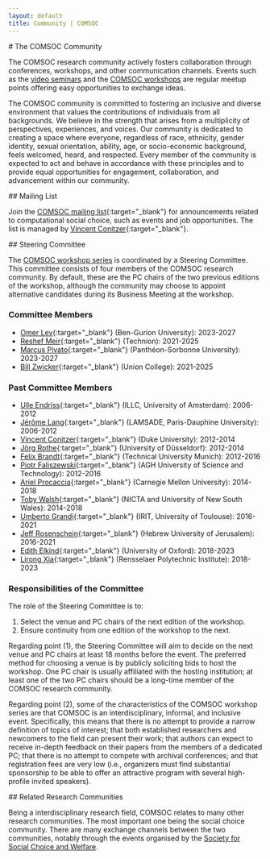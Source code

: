 ```yaml
---
layout: default
title: Community | COMSOC
---
```


<section markdown="1">
# The COMSOC Community

The COMSOC research community actively fosters collaboration through conferences, workshops, and other 
communication channels. Events such as the [video seminars](video-seminar) and the [COMSOC workshops](/workshops)
are regular meetup points offering easy opportunities to exchange ideas.

The COMSOC community is committed to fostering an inclusive and diverse environment that values the
contributions of individuals from all backgrounds. We believe in the strength that arises from a
multiplicity of perspectives, experiences, and voices. Our community is dedicated to creating a space
where everyone, regardless of race, ethnicity, gender identity, sexual orientation, ability, age, or
socio-economic background, feels welcomed, heard, and respected. Every member of the community is
expected to act and behave in accordance with these principles and to provide equal opportunities for
engagement, collaboration, and advancement within our community.
</section>

<section markdown="1">
## Mailing List

Join the [COMSOC mailing list](https://lists.duke.edu/sympa/info/comsoc){:target="_blank"} for announcements related to computational social choice, such as events and job opportunities. The list is managed by [Vincent Conitzer](https://www.cs.cmu.edu/~conitzer/){:target="_blank"}.
</section>

<section markdown="1">
## Steering Committee

The [COMSOC workshop series](workshops) is coordinated by a Steering Committee. This committee consists of four members of the COMSOC research community. By default, these are the PC chairs of the two previous editions of the workshop, although the community may choose to appoint alternative candidates during its Business Meeting at the workshop.

### Committee Members

- [Omer Lev](https://tzin.bgu.ac.il/~omerlev/){:target="_blank"} (Ben-Gurion University): 2023-2027
- [Reshef Meir](https://reshef.net.technion.ac.il/){:target="_blank"} (Technion): 2021-2025
- [Marcus Pivato](https://sites.google.com/site/marcuspivato/home){:target="_blank"} (Panth&eacute;on-Sorbonne University): 2023-2027
- [Bill Zwicker](https://www.union.edu/mathematics/faculty-staff/william-s-zwicker){:target="_blank"} (Union College): 2021-2025

### Past Committee Members

- [Ulle Endriss](https://staff.fnwi.uva.nl/u.endriss/){:target="_blank"} (ILLC, University of Amsterdam): 2006-2012
- [J&eacute;r&ocirc;me Lang](https://www.lamsade.dauphine.fr/~lang/){:target="_blank"} (LAMSADE, Paris-Dauphine University): 2006-2012
- [Vincent Conitzer](https://www.cs.cmu.edu/~conitzer/){:target="_blank"} (Duke University): 2012-2014
- [J&ouml;rg Rothe](https://ccc.cs.uni-duesseldorf.de/~rothe/){:target="_blank"} (University of D&uuml;sseldorf): 2012-2014
- [Felix Brandt](https://www.cs.cit.tum.de/en/dss/brandt/){:target="_blank"} (Technical University Munich): 2012-2016
- [Piotr Faliszewski](https://home.agh.edu.pl/~faliszew/){:target="_blank"} (AGH University of Science and Technology): 2012-2016
- [Ariel Procaccia](https://procaccia.info/){:target="_blank"} (Carnegie Mellon University): 2014-2018
- [Toby Walsh](https://www.cse.unsw.edu.au/~tw/){:target="_blank"} (NICTA and University of New South Wales): 2014-2018
- [Umberto Grandi](https://www.irit.fr/~Umberto.Grandi/){:target="_blank"} (IRIT, University of Toulouse): 2016-2021
- [Jeff Rosenschein](https://www.cs.huji.ac.il/~jeff/){:target="_blank"} (Hebrew University of Jerusalem): 2016-2021
- [Edith Elkind](https://www.cs.ox.ac.uk/people/edith.elkind/){:target="_blank"} (University of Oxford): 2018-2023
- [Lirong Xia](https://www.cs.rpi.edu/~xial/){:target="_blank"} (Rensselaer Polytechnic Institute): 2018-2023

### Responsibilities of the Committee

The role of the Steering Committee is to:
1. Select the venue and PC chairs of the next edition of the workshop.
2. Ensure continuity from one edition of the workshop to the next.

Regarding point (1), the Steering Committee will aim to decide on the next venue and PC chairs at least 18 months before 
the event. The preferred method for choosing a venue is by publicly soliciting bids to host the workshop. One PC chair is
usually affiliated with the hosting institution; at least one of the two PC chairs should be a long-time member of the 
COMSOC research community.

Regarding point (2), some of the characteristics of the COMSOC workshop series are that COMSOC is an interdisciplinary, 
informal, and inclusive event. Specifically, this means that there is no attempt to provide a narrow definition of topics
of interest; that both established researchers and newcomers to the field can present their work; that authors can expect
to receive in-depth feedback on their papers from the members of a dedicated PC; that there is no attempt to compete with
archival conferences; and that registration fees are very low (i.e., organizers must find substantial sponsorship to be
able to offer an attractive program with several high-profile invited speakers).
</section>

<section markdown="1">
## Related Research Communities

Being a interdisciplinary research field, COMSOC relates to many other research communities.
The most important one being the social choice community. There are many exchange channels between
the two communities, notably through the events organised by the [Society for Social Choice and Welfare](https://scwsociety.org/).
</section>
